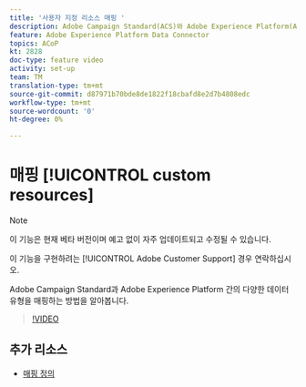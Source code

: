 ```yaml
---
title: '사용자 지정 리소스 매핑 '
description: Adobe Campaign Standard(ACS)와 Adobe Experience Platform(AEP) 간의 다양한 데이터 유형을 매핑하는 방법 학습
feature: Adobe Experience Platform Data Connector
topics: ACoP
kt: 2828
doc-type: feature video
activity: set-up
team: TM
translation-type: tm+mt
source-git-commit: d87971b70bde8de1822f18cbafd8e2d7b4808edc
workflow-type: tm+mt
source-wordcount: '0'
ht-degree: 0%

---
```



# 매핑 [!UICONTROL custom resources]

>[!NOTE]
>
>이 기능은 현재 베타 버전이며 예고 없이 자주 업데이트되고 수정될 수 있습니다.
>
>이 기능을 구현하려는 [!UICONTROL Adobe Customer Support] 경우 연락하십시오.

Adobe Campaign Standard과 Adobe Experience Platform 간의 다양한 데이터 유형을 매핑하는 방법을 알아봅니다.

>[!VIDEO](https://video.tv.adobe.com/v/27231?quality=12)

## 추가 리소스

* [매핑 정의](https://docs.adobe.com/content/help/en/campaign-standard/using/administrating/mapping-campaign-and-aep-data/aep-mapping-definition.html)

